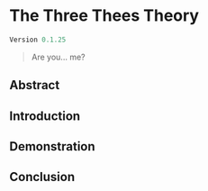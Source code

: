 # The Three Thees Theory
```javascript 
Version 0.1.25
```
> Are you... me?
## Abstract
## Introduction
## Demonstration
## Conclusion
